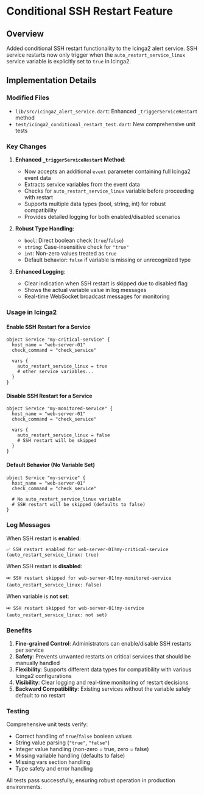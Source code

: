 # Conditional SSH Restart Feature

## Overview
Added conditional SSH restart functionality to the Icinga2 alert service. SSH service restarts now only trigger when the `auto_restart_service_linux` service variable is explicitly set to `true` in Icinga2.

## Implementation Details

### Modified Files
- `lib/src/icinga2_alert_service.dart`: Enhanced `_triggerServiceRestart` method
- `test/icinga2_conditional_restart_test.dart`: New comprehensive unit tests

### Key Changes

1. **Enhanced `_triggerServiceRestart` Method**:
   - Now accepts an additional `event` parameter containing full Icinga2 event data
   - Extracts service variables from the event data
   - Checks for `auto_restart_service_linux` variable before proceeding with restart
   - Supports multiple data types (bool, string, int) for robust compatibility
   - Provides detailed logging for both enabled/disabled scenarios

2. **Robust Type Handling**:
   - `bool`: Direct boolean check (`true`/`false`)
   - `string`: Case-insensitive check for `"true"`
   - `int`: Non-zero values treated as `true`
   - Default behavior: `false` if variable is missing or unrecognized type

3. **Enhanced Logging**:
   - Clear indication when SSH restart is skipped due to disabled flag
   - Shows the actual variable value in log messages
   - Real-time WebSocket broadcast messages for monitoring

### Usage in Icinga2

#### Enable SSH Restart for a Service
```icinga2
object Service "my-critical-service" {
  host_name = "web-server-01"
  check_command = "check_service"
  
  vars {
    auto_restart_service_linux = true
    # other service variables...
  }
}
```

#### Disable SSH Restart for a Service
```icinga2
object Service "my-monitored-service" {
  host_name = "web-server-01"
  check_command = "check_service"
  
  vars {
    auto_restart_service_linux = false
    # SSH restart will be skipped
  }
}
```

#### Default Behavior (No Variable Set)
```icinga2
object Service "my-service" {
  host_name = "web-server-01"
  check_command = "check_service"
  
  # No auto_restart_service_linux variable
  # SSH restart will be skipped (defaults to false)
}
```

### Log Messages

When SSH restart is **enabled**:
```
✅ SSH restart enabled for web-server-01!my-critical-service (auto_restart_service_linux: true)
```

When SSH restart is **disabled**:
```
⏭️ SSH restart skipped for web-server-01!my-monitored-service (auto_restart_service_linux: false)
```

When variable is **not set**:
```
⏭️ SSH restart skipped for web-server-01!my-service (auto_restart_service_linux: not set)
```

### Benefits

1. **Fine-grained Control**: Administrators can enable/disable SSH restarts per service
2. **Safety**: Prevents unwanted restarts on critical services that should be manually handled
3. **Flexibility**: Supports different data types for compatibility with various Icinga2 configurations
4. **Visibility**: Clear logging and real-time monitoring of restart decisions
5. **Backward Compatibility**: Existing services without the variable safely default to no restart

### Testing

Comprehensive unit tests verify:
- Correct handling of `true`/`false` boolean values
- String value parsing (`"true"`, `"false"`)
- Integer value handling (non-zero = true, zero = false)
- Missing variable handling (defaults to false)
- Missing vars section handling
- Type safety and error handling

All tests pass successfully, ensuring robust operation in production environments.